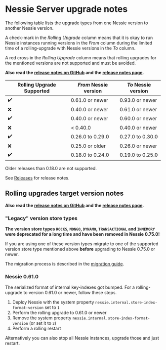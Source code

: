 # Nessie Server upgrade notes

The following table lists the upgrade types from one Nessie version to another Nessie version.

A check-mark in the _Rolling Upgrade_ column means that it is okay to run Nessie instances running
versions in the _From_ column during the limited time of a rolling-upgrade with Nessie versions
in the _To_ column.

A red cross in the _Rolling Upgrade_ column means that rolling upgrades for the mentioned versions
are not supported and must be avoided.

**Also read the [release notes on GitHub](https://github.com/projectnessie/nessie/releases) and the
[release notes page](releases.md).**

| Rolling Upgrade Supported | _From_ Nessie version | _To_ Nessie version |
|---------------------------|-----------------------|---------------------|
| :heavy_check_mark:        | 0.61.0 or newer       | 0.93.0 or newer     |
| :x:                       | 0.40.0 or newer       | 0.61.0 or newer     |
| :heavy_check_mark:        | 0.40.0 or newer       | 0.60.0 or newer     |
| :x:                       | < 0.40.0              | 0.40.0 or newer     |
| :heavy_check_mark:        | 0.26.0 to 0.29.0      | 0.27.0 to 0.30.0    |
| :x:                       | 0.25.0 or older       | 0.26.0 or newer     |
| :heavy_check_mark:        | 0.18.0 to 0.24.0      | 0.19.0 to 0.25.0    |

Older releases than 0.18.0 are not supported.

See [Releases](releases.md) for release notes.

## Rolling upgrades target version notes

**Also read the [release notes on GitHub](https://github.com/projectnessie/nessie/releases) and the
[release notes page](releases.md).**

### "Legacy" version store types 

**The version store types `ROCKS`, `MONGO`, `DYNAMO`, `TRANSACTIONAL` and `INMEMORY` were deprecated for a long time
and have been removed in Nessie 0.75.0!**

If you are using one of these version types migrate to one of the supported version store type mentioned above
**before** upgrading to Nessie 0.75.0 or newer.

The migration process is described in the [migration guide](guides/migration.md).

### Nessie 0.61.0

The serialized format of internal key-indexes got bumped. For a rolling-upgrade to version 0.61.0 or newer, follow these
steps.

1. Deploy Nessie with the system property `nessie.internal.store-index-format-version` set to `1`
2. Perform the rolling upgrade to 0.61.0 or newer
3. Remove the system property `nessie.internal.store-index-format-version` (or set it to `2`)
4. Perform a rolling restart

Alternatively you can also stop all Nessie instances, upgrade those and just restart.
